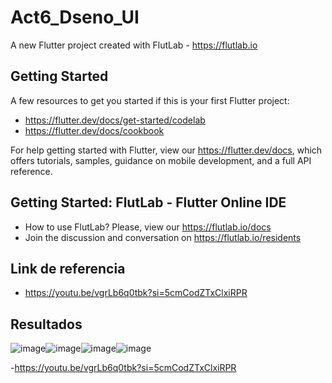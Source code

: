 # Act6_Dseno_UI

A new Flutter project created with FlutLab - https://flutlab.io

## Getting Started

A few resources to get you started if this is your first Flutter project:

- https://flutter.dev/docs/get-started/codelab
- https://flutter.dev/docs/cookbook

For help getting started with Flutter, view our
https://flutter.dev/docs, which offers tutorials,
samples, guidance on mobile development, and a full API reference.

## Getting Started: FlutLab - Flutter Online IDE

- How to use FlutLab? Please, view our https://flutlab.io/docs
- Join the discussion and conversation on https://flutlab.io/residents

## Link de referencia
- https://youtu.be/vgrLb6q0tbk?si=5cmCodZTxClxiRPR

## Resultados
![image](https://github.com/JaquelineGalindoHuitron/UII_Act6_diseno/assets/143548375/725b8b6d-e3e5-44e6-bbce-cedd45e47c03)![image](https://github.com/JaquelineGalindoHuitron/UII_Act6_diseno/assets/143548375/fe452dd1-6fc6-4b76-a754-5bbe40d981d0)![image](https://github.com/JaquelineGalindoHuitron/UII_Act6_diseno/assets/143548375/95a30760-2527-4050-838f-b97b65dd2645)![image](https://github.com/JaquelineGalindoHuitron/UII_Act6_diseno/assets/143548375/9815237b-2b66-4ac9-9a0c-47309001921d)






-https://youtu.be/vgrLb6q0tbk?si=5cmCodZTxClxiRPR
